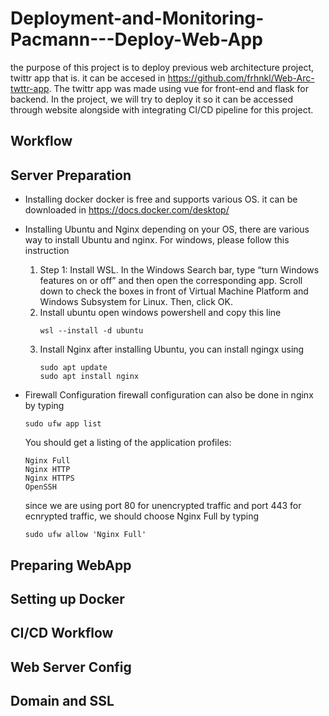 # Deployment-and-Monitoring-Pacmann---Deploy-Web-App
the purpose of this project is to deploy previous web architecture project, twittr app that is. it can be accesed in https://github.com/frhnkl/Web-Arc-twttr-app. The twittr app  was made using vue for front-end and flask for backend. In the project, we will try to deploy it so it can be accessed through website alongside with integrating CI/CD pipeline for this project.
## Workflow
## Server Preparation
- Installing docker
  docker is free and supports various OS. it can be downloaded in https://docs.docker.com/desktop/
- Installing Ubuntu and Nginx
  depending on your OS, there are various way to install Ubuntu and nginx. For windows, please follow this instruction
  1. Step 1: Install WSL.
  In the Windows Search bar, type “turn Windows features on or off” and then open the corresponding app.
  Scroll down to check the boxes in front of Virtual Machine Platform and Windows Subsystem for Linux. Then, click OK.
  2. Install ubuntu
     open windows powershell and copy this line
      ```
     wsl --install -d ubuntu
      ```
  3. Install Nginx
     after installing Ubuntu, you can install ngingx using
     ```
     sudo apt update
     sudo apt install nginx
     ```

- Firewall Configuration
  firewall configuration can also be done in nginx by typing
  ```
  sudo ufw app list
  ```
  You should get a listing of the application profiles:
  ```
  Nginx Full
  Nginx HTTP
  Nginx HTTPS
  OpenSSH
  ```
  since we are using port 80 for unencrypted traffic and port 443 for ecnrypted traffic, we should choose Nginx Full by typing
  ```
  sudo ufw allow 'Nginx Full'
  ```
  
  
## Preparing WebApp
## Setting up Docker
## CI/CD Workflow
## Web Server Config
## Domain and SSL
